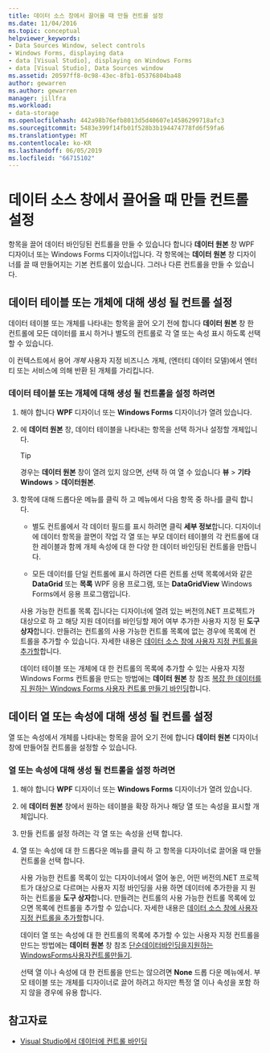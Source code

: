 ```yaml
---
title: 데이터 소스 창에서 끌어올 때 만들 컨트롤 설정
ms.date: 11/04/2016
ms.topic: conceptual
helpviewer_keywords:
- Data Sources Window, select controls
- Windows Forms, displaying data
- data [Visual Studio], displaying on Windows Forms
- data [Visual Studio], Data Sources window
ms.assetid: 20597ff8-0c98-43ec-8fb1-05376804ba48
author: gewarren
ms.author: gewarren
manager: jillfra
ms.workload:
- data-storage
ms.openlocfilehash: 442a98b76efb8013d5d40607e14586299718afc3
ms.sourcegitcommit: 5483e399f14fb01f528b3b194474778fd6f59fa6
ms.translationtype: MT
ms.contentlocale: ko-KR
ms.lasthandoff: 06/05/2019
ms.locfileid: "66715102"
---
```

# <a name="set-the-control-to-be-created-when-dragging-from-the-data-sources-window"></a>데이터 소스 창에서 끌어올 때 만들 컨트롤 설정

항목을 끌어 데이터 바인딩된 컨트롤을 만들 수 있습니다 합니다 **데이터 원본** 창 WPF 디자이너 또는 Windows Forms 디자이너입니다. 각 항목에는 **데이터 원본** 창 디자이너를 끌 때 만들어지는 기본 컨트롤이 있습니다. 그러나 다른 컨트롤을 만들 수 있습니다.

## <a name="set-the-controls-to-be-created-for-data-tables-or-objects"></a>데이터 테이블 또는 개체에 대해 생성 될 컨트롤 설정

데이터 테이블 또는 개체를 나타내는 항목을 끌어 오기 전에 합니다 **데이터 원본** 창 한 컨트롤에 모든 데이터를 표시 하거나 별도의 컨트롤로 각 열 또는 속성 표시 하도록 선택할 수 있습니다.

이 컨텍스트에서 용어 *개체* 사용자 지정 비즈니스 개체, (엔터티 데이터 모델)에서 엔터티 또는 서비스에 의해 반환 된 개체를 가리킵니다.

### <a name="to-set-the-controls-to-be-created-for-data-tables-or-objects"></a>데이터 테이블 또는 개체에 대해 생성 될 컨트롤을 설정 하려면

1. 해야 합니다 **WPF** 디자이너 또는 **Windows Forms** 디자이너가 열려 있습니다.

2. 에 **데이터 원본** 창, 데이터 테이블을 나타내는 항목을 선택 하거나 설정할 개체입니다.

   > [!TIP]
   > 경우는 **데이터 원본** 창이 열려 있지 않으면, 선택 하 여 열 수 있습니다 **뷰** > **기타 Windows** > **데이터원본**.

3. 항목에 대해 드롭다운 메뉴를 클릭 하 고 메뉴에서 다음 항목 중 하나를 클릭 합니다.

    - 별도 컨트롤에서 각 데이터 필드를 표시 하려면 클릭 **세부 정보**합니다. 디자이너에 데이터 항목을 끌면이 작업 각 열 또는 부모 데이터 테이블의 각 컨트롤에 대 한 레이블과 함께 개체 속성에 대 한 다양 한 데이터 바인딩된 컨트롤을 만듭니다.

    - 모든 데이터를 단일 컨트롤에 표시 하려면 다른 컨트롤 선택 목록에서와 같은 **DataGrid** 또는 **목록** WPF 응용 프로그램, 또는 **DataGridView** Windows Forms에서 응용 프로그램입니다.

    사용 가능한 컨트롤 목록 집니다는 디자이너에 열려 있는 버전의.NET 프로젝트가 대상으로 하 고 해당 지원 데이터를 바인딩할 제어 여부 추가한 사용자 지정 된 **도구 상자**합니다. 만들려는 컨트롤의 사용 가능한 컨트롤 목록에 없는 경우에 목록에 컨트롤을 추가할 수 있습니다. 자세한 내용은 [데이터 소스 창에 사용자 지정 컨트롤을 추가할](../data-tools/add-custom-controls-to-the-data-sources-window.md)합니다.

    데이터 테이블 또는 개체에 대 한 컨트롤의 목록에 추가할 수 있는 사용자 지정 Windows Forms 컨트롤을 만드는 방법에는 **데이터 원본** 창 참조 [복잡 한 데이터를 지 원하는 Windows Forms 사용자 컨트롤 만들기 바인딩](../data-tools/create-a-windows-forms-user-control-that-supports-complex-data-binding.md)합니다.

## <a name="set-the-controls-to-be-created-for-data-columns-or-properties"></a>데이터 열 또는 속성에 대해 생성 될 컨트롤 설정

열 또는 속성에서 개체를 나타내는 항목을 끌어 오기 전에 합니다 **데이터 원본** 디자이너 창에 만들어질 컨트롤을 설정할 수 있습니다.

### <a name="to-set-the-controls-to-be-created-for-columns-or-properties"></a>열 또는 속성에 대해 생성 될 컨트롤을 설정 하려면

1. 해야 합니다 **WPF** 디자이너 또는 **Windows Forms** 디자이너가 열려 있습니다.

2. 에 **데이터 원본** 창에서 원하는 테이블을 확장 하거나 해당 열 또는 속성을 표시할 개체입니다.

3. 만들 컨트롤 설정 하려는 각 열 또는 속성을 선택 합니다.

4. 열 또는 속성에 대 한 드롭다운 메뉴를 클릭 하 고 항목을 디자이너로 끌어올 때 만들 컨트롤을 선택 합니다.

     사용 가능한 컨트롤 목록이 있는 디자이너에서 열어 놓은, 어떤 버전의.NET 프로젝트가 대상으로 다르며는 사용자 지정 바인딩을 사용 하면 데이터에 추가한을 지 원하는 컨트롤을 **도구 상자**합니다. 만들려는 컨트롤의 사용 가능한 컨트롤 목록에 있으면 목록에 컨트롤을 추가할 수 있습니다. 자세한 내용은 [데이터 소스 창에 사용자 지정 컨트롤을 추가할](../data-tools/add-custom-controls-to-the-data-sources-window.md)합니다.

     데이터 열 또는 속성에 대 한 컨트롤의 목록에 추가할 수 있는 사용자 지정 컨트롤을 만드는 방법에는 **데이터 원본** 창 참조 [단순데이터바인딩을지원하는WindowsForms사용자컨트롤만들기](../data-tools/create-a-windows-forms-user-control-that-supports-simple-data-binding.md).

     선택 열 이나 속성에 대 한 컨트롤을 만드는 않으려면 **None** 드롭 다운 메뉴에서. 부모 테이블 또는 개체를 디자이너로 끌어 하려고 하지만 특정 열 이나 속성을 포함 하지 않을 경우에 유용 합니다.

## <a name="see-also"></a>참고자료

- [Visual Studio에서 데이터에 컨트롤 바인딩](../data-tools/bind-controls-to-data-in-visual-studio.md)